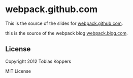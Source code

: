# webpack.github.com

This is the source of the slides for [webpack.github.com](http://webpack.github.com).

this is the source of the webpack blog [webpack.blog.com](https://medium.com/webpack).

## License

Copyright 2012 Tobias Koppers

MIT License
